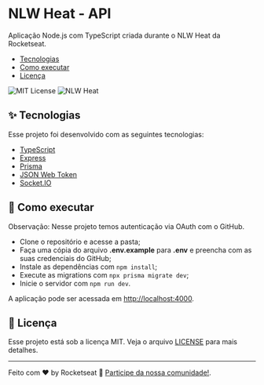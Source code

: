 # NLW Heat - API

Aplicação Node.js com TypeScript criada durante o NLW Heat da Rocketseat.

* [Tecnologias](#-tecnologias)
* [Como executar](#-como-executar)
* [Licença](#-licença)

<img src="https://img.shields.io/static/v1?label=license&message=MIT&color=8257E5&labelColor=000000" alt="MIT License"> <img src="https://img.shields.io/static/v1?label=NLW&message=Heat&color=8257E5&labelColor=000000" alt="NLW Heat">

## ✨ Tecnologias

Esse projeto foi desenvolvido com as seguintes tecnologias:

* [TypeScript](https://www.typescriptlang.org/)
* [Express](https://expressjs.com/pt-br/)
* [Prisma](https://www.prisma.io/)
* [JSON Web Token](https://jwt.io/)
* [Socket.IO](https://socket.io/)

## 🚀 Como executar

Observação: Nesse projeto temos autenticação via OAuth com o GitHub.

* Clone o repositório e acesse a pasta;
* Faça uma cópia do arquivo **.env.example** para **.env** e preencha com as suas credenciais do GitHub;
* Instale as dependências com `npm install`;
* Execute as migrations com `npx prisma migrate dev`;
* Inicie o servidor com `npm run dev`.

A aplicação pode ser acessada em [http://localhost:4000](http://localhost:4000).

## 📄 Licença

Esse projeto está sob a licença MIT. Veja o arquivo [LICENSE](LICENSE) para mais detalhes.

---

Feito com ♥ by Rocketseat 👋 [Participe da nossa comunidade!](https://discordapp.com/invite/gCRAFhc).
